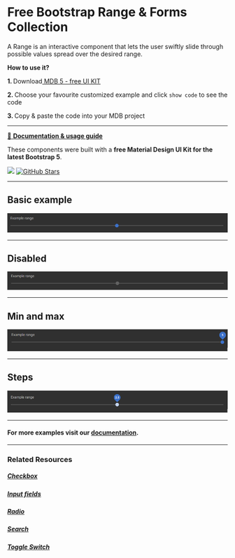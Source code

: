 # Free Bootstrap Range & Forms Collection

A Range is an interactive component that lets the user swiftly slide through possible values spread over the desired range.

<p><strong>How to use it?</strong></p>
<p class="mb-2">
<strong>1. </strong>Download<a target="_blank" href="https://mdbootstrap.com/docs/standard/"> MDB 5 - free UI KIT</a></p>
<p class="mb-2"><strong>2. </strong>Choose your favourite customized example and click <code>show code</code> to see the code</p>
<p class="mb-3"><strong>3. </strong>Copy & paste the code into your MDB project</p>

--------------------

[📄 **Documentation & usage guide**](https://mdbootstrap.com/docs/standard/forms/range/)

These components were built with a **free Material Design UI Kit for the latest Bootstrap 5**.

<img height="25" src="https://mdbootstrap.com/img/Marketing/general/logo/medium/mdb-r.png">  [![GitHub Stars](https://img.shields.io/github/stars/mdbootstrap/mdb-ui-kit?label=Star%20now&style=social)](https://github.com/mdbootstrap/mdb-ui-kit/)

---------------------

 <h2 class="mb-4">Basic example</h2> 

 [![Bootstrap 5 Range](/assets/basic-example.png)](https://mdbootstrap.com/docs/standard/forms/range/#section-basic-example)

 
 <hr class="my-5">

 <h2 class="mb-4">Disabled</h2> 

 [![Bootstrap 5 Range](/assets/disabled.png)](https://mdbootstrap.com/docs/standard/forms/range/#section-disabled)

 
 <hr class="my-5">

 <h2 class="mb-4">Min and max</h2> 

 [![Bootstrap 5 Range](/assets/min-and-max.png)](https://mdbootstrap.com/docs/standard/forms/range/#section-min-and-max)

 
 <hr class="my-5">

 <h2 class="mb-4">Steps</h2> 

 [![Bootstrap 5 Range](/assets/steps.png)](https://mdbootstrap.com/docs/standard/forms/range/#section-steps)


 
 <hr class="my-5">

<h4>For more examples visit our <a target="_blank" href="https://mdbootstrap.com/docs/standard/forms/range/">documentation</a>.</h4>

 <hr class="my-5">

<h3>Related Resources</h3>

<h5><a target="_blank" href="https://mdbootstrap.com/docs/standard/forms/checkbox/">Checkbox</a></h5>

<h5><a target="_blank" href="https://mdbootstrap.com/docs/standard/forms/input-fields/">Input fields</a></h5>

<h5><a target="_blank" href="https://mdbootstrap.com/docs/standard/forms/radio/">Radio</a></h5>

<h5><a target="_blank" href="https://mdbootstrap.com/docs/standard/forms/search/">Search</a></h5>

<h5><a target="_blank" href="https://mdbootstrap.com/docs/standard/forms/switch/">Toggle Switch</a></h5>


